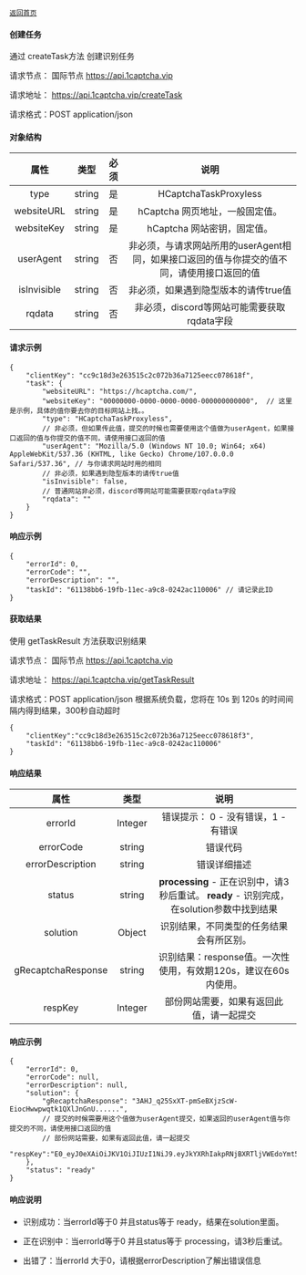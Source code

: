 [`返回首页`](../README.md)

#### 创建任务
通过 createTask方法 创建识别任务

请求节点： 
国际节点
 https://api.1captcha.vip 
 

请求地址： https://api.1captcha.vip/createTask

请求格式：POST application/json

#### 对象结构

| 属性 | 类型 | 必须 | 说明 | 
|:--------------------------------------------:|:--------------------------------------------:|:--------------------------------------------:|:--------------------------------------------:|
| type              | string        | 是 | HCaptchaTaskProxyless   |  
| websiteURL        | string        | 是 | hCaptcha 网页地址，一般固定值。   |  
| websiteKey        | string        | 是 | hCaptcha 网站密钥，固定值。   |  
| userAgent         | string        | 否 | 非必须，与请求网站所用的userAgent相同，如果接口返回的值与你提交的值不同，请使用接口返回的值| 
| isInvisible       | string        | 否 | 非必须，如果遇到隐型版本的请传true值   |  
| rqdata            | string        | 否 | 非必须，discord等网站可能需要获取rqdata字段   |  

#### 请求示例

 
```
{
    "clientKey": "cc9c18d3e263515c2c072b36a7125eecc078618f",
    "task": {
        "websiteURL": "https://hcaptcha.com/",
        "websiteKey": "00000000-0000-0000-0000-000000000000",  // 这里是示例，具体的值你要去你的目标网站上找。。
        "type": "HCaptchaTaskProxyless",
        // 非必须，但如果传此值，提交的时候也需要使用这个值做为userAgent，如果接口返回的值与你提交的值不同，请使用接口返回的值
        "userAgent": "Mozilla/5.0 (Windows NT 10.0; Win64; x64) AppleWebKit/537.36 (KHTML, like Gecko) Chrome/107.0.0.0 Safari/537.36", // 与你请求网站时用的相同
        // 非必须，如果遇到隐型版本的请传true值
        "isInvisible": false,
        // 普通网站非必须，discord等网站可能需要获取rqdata字段
        "rqdata": ""
    }
}
```

#### 响应示例

```
{
    "errorId": 0,
    "errorCode": "",
    "errorDescription": "",
    "taskId": "61138bb6-19fb-11ec-a9c8-0242ac110006" // 请记录此ID
}
```

#### 获取结果
使用 getTaskResult 方法获取识别结果

请求节点： 
国际节点
 https://api.1captcha.vip 
 
请求地址： https://api.1captcha.vip/getTaskResult

请求格式：POST application/json
根据系统负载，您将在 10s 到 120s 的时间间隔内得到结果，300秒自动超时


```
{
    "clientKey":"cc9c18d3e263515c2c072b36a7125eecc078618f3",
    "taskId": "61138bb6-19fb-11ec-a9c8-0242ac110006"
}
```
#### 响应结果

| 属性 | 类型 |  说明 | 
|:--------------------------------------------:|:--------------------------------------------:|:--------------------------------------------:|
| errorId              | Integer        | 错误提示： 0 - 没有错误，1 - 有错误   |  
| errorCode            | string         | 错误代码   |  
| errorDescription     | string         | 错误详细描述   |  
| status               | string         | **processing** - 正在识别中，请3秒后重试。    **ready** - 识别完成，在solution参数中找到结果   |  
| solution             | Object         | 识别结果，不同类型的任务结果会有所区别。   |  
| gRecaptchaResponse   | string         | 识别结果：response值。一次性使用，有效期120s，建议在60s内使用。   |  
| respKey              | Integer        | 部份网站需要，如果有返回此值，请一起提交 |  


#### 响应示例

```
{
    "errorId": 0,
    "errorCode": null,
    "errorDescription": null,
    "solution": {
        "gRecaptchaResponse": "3AHJ_q25SxXT-pmSeBXjzScW-EiocHwwpwqtk1QXlJnGnU......",
        // 提交的时候需要用这个值做为userAgent提交，如果返回的userAgent值与你提交的不同，请使用接口返回的值
        // 部份网站需要，如果有返回此值，请一起提交
        "respKey":"E0_eyJ0eXAiOiJKV1OiJIUzI1NiJ9.eyJkYXRhIakpRNjBXRTljVWEdoYmt5a2NqVGlGdWpsSlpmVjcza...",
    },
    "status": "ready"
}
```

#### 响应说明
- 识别成功：当errorId等于0 并且status等于 ready，结果在solution里面。

- 正在识别中：当errorId等于0 并且status等于 processing，请3秒后重试。

- 出错了：当errorId 大于0，请根据errorDescription了解出错误信息
